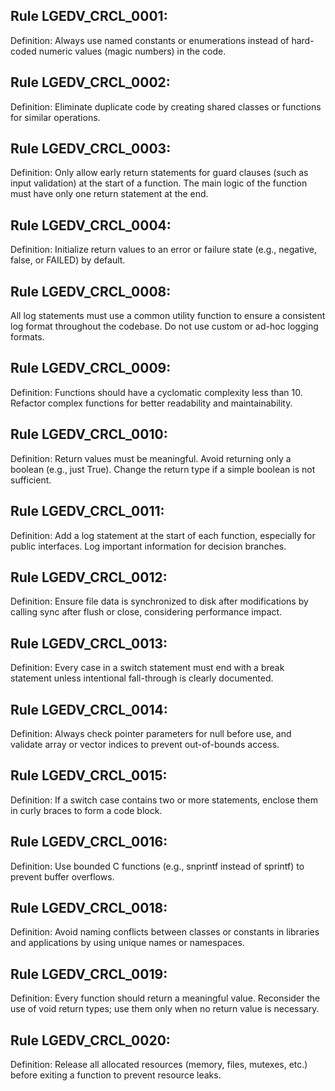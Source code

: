 ## Rule LGEDV_CRCL_0001:
Definition: Always use named constants or enumerations instead of hard-coded numeric values (magic numbers) in the code.

## Rule LGEDV_CRCL_0002:
Definition: Eliminate duplicate code by creating shared classes or functions for similar operations.

## Rule LGEDV_CRCL_0003:
Definition: Only allow early return statements for guard clauses (such as input validation) at the start of a function. The main logic of the function must have only one return statement at the end.

## Rule LGEDV_CRCL_0004:
Definition: Initialize return values to an error or failure state (e.g., negative, false, or FAILED) by default.

## Rule LGEDV_CRCL_0008:
All log statements must use a common utility function to ensure a consistent log format throughout the codebase. Do not use custom or ad-hoc logging formats.

## Rule LGEDV_CRCL_0009:
Definition: Functions should have a cyclomatic complexity less than 10. Refactor complex functions for better readability and maintainability.

## Rule LGEDV_CRCL_0010:
Definition: Return values must be meaningful. Avoid returning only a boolean (e.g., just True). Change the return type if a simple boolean is not sufficient.

## Rule LGEDV_CRCL_0011:
Definition: Add a log statement at the start of each function, especially for public interfaces. Log important information for decision branches.

## Rule LGEDV_CRCL_0012:
Definition: Ensure file data is synchronized to disk after modifications by calling sync after flush or close, considering performance impact.

## Rule LGEDV_CRCL_0013:
Definition: Every case in a switch statement must end with a break statement unless intentional fall-through is clearly documented.

## Rule LGEDV_CRCL_0014:
Definition: Always check pointer parameters for null before use, and validate array or vector indices to prevent out-of-bounds access.

## Rule LGEDV_CRCL_0015:
Definition: If a switch case contains two or more statements, enclose them in curly braces to form a code block.

## Rule LGEDV_CRCL_0016:
Definition: Use bounded C functions (e.g., snprintf instead of sprintf) to prevent buffer overflows.

## Rule LGEDV_CRCL_0018:
Definition: Avoid naming conflicts between classes or constants in libraries and applications by using unique names or namespaces.

## Rule LGEDV_CRCL_0019:
Definition: Every function should return a meaningful value. Reconsider the use of void return types; use them only when no return value is necessary.

## Rule LGEDV_CRCL_0020:
Definition: Release all allocated resources (memory, files, mutexes, etc.) before exiting a function to prevent resource leaks.